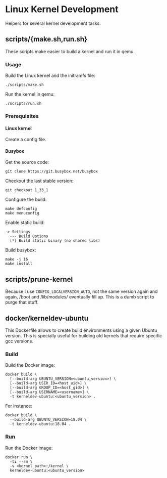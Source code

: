 # Linux Kernel Development

Helpers for several kernel development tasks.

## scripts/{make.sh,run.sh}

These scripts make easier to build a kernel and run it in qemu.

### Usage

Build the Linux kernel and the initramfs file:

```
./scripts/make.sh
```

Run the kernel in qemu:

```
./scripts/run.sh
```

### Prerequisites

#### Linux kernel

Create a config file.

#### Busybox

Get the source code:

```
git clone https://git.busybox.net/busybox
```

Checkout the last stable version:

```
git checkout 1_33_1
```

Configure the build:

```
make defconfig
make menuconfig
```

Enable static build:

```
-> Settings
  --- Build Options
  [*] Build static binary (no shared libs)
```

Build busybox:

```
make -j 16
make install
```

## scripts/prune-kernel

Because I use `CONFIG_LOCALVERSION_AUTO`, not the same version again and again,
/boot and /lib/modules/ eventually fill up. This is a dumb script to purge that
stuff.

## docker/kerneldev-ubuntu

This Dockerfile allows to create build environments using a given Ubuntu
version. This is specially useful for building old kernels that require
specific gcc versions.

### Build

Build the Docker image:

```
docker build \
  [--build-arg UBUNTU_VERSION=<ubuntu_version>] \
  [--build-arg USER_ID=<host_uid>] \
  [--build-arg GROUP_ID=<host_gid>] \
  [--build-arg USERNAME=<username>] \
  -t kerneldev-ubuntu:<ubuntu_version> .
```

For instance:

```
docker build \
  --build-arg UBUNTU_VERSION=18.04 \
  -t kerneldev-ubuntu:18.04 .
```

### Run

Run the Docker image:

```
docker run \
  -ti --rm \
  -v <kernel_path>:/kernel \
  kerneldev-ubuntu:<ubuntu_version>
```
